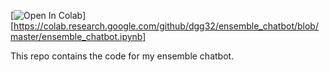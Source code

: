 [![Open In Colab](https://colab.research.google.com/assets/colab-badge.svg)][https://colab.research.google.com/github/dgg32/ensemble_chatbot/blob/master/ensemble_chatbot.ipynb]

This repo contains the code for my ensemble chatbot.